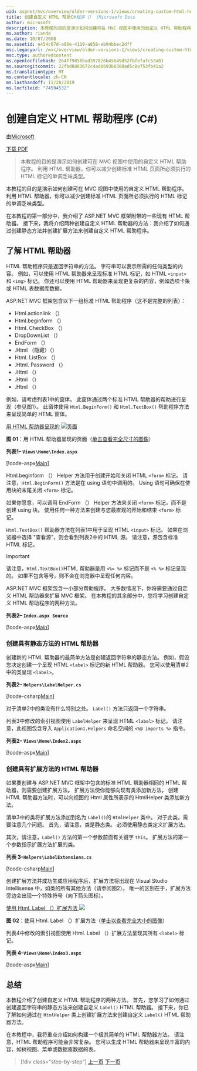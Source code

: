 ```yaml
---
uid: aspnet/mvc/overview/older-versions-1/views/creating-custom-html-helpers-cs
title: 创建自定义 HTML 帮助C#程序（） |Microsoft Docs
author: microsoft
description: 本教程的目的是演示如何创建可在 MVC 视图中使用的自定义 HTML 帮助程序。 利用 HTML 帮助器 。
ms.author: riande
ms.date: 10/07/2008
ms.assetid: e454c67d-a86e-4119-a858-eb04bbec2dff
msc.legacyurl: /mvc/overview/older-versions-1/views/creating-custom-html-helpers-cs
msc.type: authoredcontent
ms.openlocfilehash: 264ff9850bad397826b45649d52fbfefafc53a01
ms.sourcegitcommit: 22fbd8863672c4ad6693b8388ad5c8e753fb41a2
ms.translationtype: MT
ms.contentlocale: zh-CN
ms.lasthandoff: 11/28/2019
ms.locfileid: "74594532"
---
```

# <a name="creating-custom-html-helpers-c"></a>创建自定义 HTML 帮助程序 (C#)

由[Microsoft](https://github.com/microsoft)

[下载 PDF](https://download.microsoft.com/download/1/1/f/11f721aa-d749-4ed7-bb89-a681b68894e6/ASPNET_MVC_Tutorial_9_CS.pdf)

> 本教程的目的是演示如何创建可在 MVC 视图中使用的自定义 HTML 帮助程序。 利用 HTML 帮助器，你可以减少创建标准 HTML 页面所必须执行的 HTML 标记的单调乏味类型。

本教程的目的是演示如何创建可在 MVC 视图中使用的自定义 HTML 帮助程序。 利用 HTML 帮助器，你可以减少创建标准 HTML 页面所必须执行的 HTML 标记的单调乏味类型。

在本教程的第一部分中，我介绍了 ASP.NET MVC 框架附带的一些现有 HTML 帮助器。 接下来，我将介绍两种创建自定义 HTML 帮助器的方法：我介绍了如何通过创建静态方法并创建扩展方法来创建自定义 HTML 帮助程序。

## <a name="understanding-html-helpers"></a>了解 HTML 帮助器

HTML 帮助程序只是返回字符串的方法。 字符串可以表示所需的任何类型的内容。 例如，可以使用 HTML 帮助器来呈现标准 HTML 标记，如 HTML `<input>` 和 `<img>` 标记。 你还可以使用 HTML 帮助器来呈现更复杂的内容，例如选项卡条或 HTML 表数据库数据。

ASP.NET MVC 框架包含以下一组标准 HTML 帮助程序（这不是完整的列表）：

- Html.actionlink （）
- Html.beginform （）
- Html. CheckBox （）
- DropDownList （）
- EndForm （）
- .Html （隐藏）（）
- Html. ListBox （）
- .Html. Password （）
- .Html （）
- .Html （）
- .Html （）

例如，请考虑列表1中的窗体。 此窗体通过两个标准 HTML 帮助器的帮助进行呈现（参见图1）。 此窗体使用 `Html.BeginForm()` 和 `Html.TextBox()` 帮助程序方法来呈现简单的 HTML 窗体。

[用 HTML 帮助器呈现的 ![页面](creating-custom-html-helpers-cs/_static/image2.png)](creating-custom-html-helpers-cs/_static/image1.png)

**图 01**：用 HTML 帮助器呈现的页面（[单击查看完全尺寸的图像](creating-custom-html-helpers-cs/_static/image3.png)）

**列表1– `Views\Home\Index.aspx`**

[!code-aspx[Main](creating-custom-html-helpers-cs/samples/sample1.aspx)]

Html.beginform （） Helper 方法用于创建开始和关闭 HTML `<form>` 标记。 请注意，`Html.BeginForm()` 方法是在 using 语句中调用的。 Using 语句可确保在使用块的末尾关闭 `<form>` 标记。

如果你愿意，可以调用 EndForm （） Helper 方法来关闭 `<form>` 标记，而不是创建 using 块。 使用任何一种方法来创建与您最直观的开始和结束 `<form>` 标记。

`Html.TextBox()` 帮助器方法在列表1中用于呈现 HTML `<input>` 标记。 如果在浏览器中选择 "查看源"，则会看到列表2中的 HTML 源。 请注意，源包含标准 HTML 标记。

> [!IMPORTANT]
> 请注意，`Html.TextBox()`HTML 帮助器是用 `<%= %>` 标记而不是 `<% %>` 标记呈现的。 如果不包含等号，则不会在浏览器中呈现任何内容。

ASP.NET MVC 框架包含一小部分帮助程序。 大多数情况下，你将需要通过自定义 HTML 帮助器来扩展 MVC 框架。 在本教程的其余部分中，您将学习创建自定义 HTML 帮助程序的两种方法。

**列表2– `Index.aspx Source`**

[!code-aspx[Main](creating-custom-html-helpers-cs/samples/sample2.aspx)]

### <a name="creating-html-helpers-with-static-methods"></a>创建具有静态方法的 HTML 帮助器

创建新的 HTML 帮助器的最简单方法是创建返回字符串的静态方法。 例如，假设您决定创建一个呈现 HTML `<label>` 标记的新 HTML 帮助器。 您可以使用清单2中的类呈现 `<label>`。

**列表2– `Helpers\LabelHelper.cs`**

[!code-csharp[Main](creating-custom-html-helpers-cs/samples/sample3.cs)]

对于清单2中的类没有什么特别之处。 `Label()` 方法只返回一个字符串。

列表3中修改的索引视图使用 `LabelHelper` 来呈现 HTML `<label>` 标记。 请注意，此视图包含导入 `Application1.Helpers` 命名空间的 `<%@ imports %>` 指令。

**列表2– `Views\Home\Index2.aspx`**

[!code-aspx[Main](creating-custom-html-helpers-cs/samples/sample4.aspx)]

### <a name="creating-html-helpers-with-extension-methods"></a>创建具有扩展方法的 HTML 帮助器

如果要创建与 ASP.NET MVC 框架中包含的标准 HTML 帮助器相同的 HTML 帮助器，则需要创建扩展方法。 扩展方法使你能够向现有类添加新方法。 创建 HTML 帮助器方法时，可以向视图的 Html 属性所表示的 HtmlHelper 类添加新方法。

清单3中的类将扩展方法添加到名为 `Label()`的 `HtmlHelper` 类中。 对于此类，需要注意几个问题。 首先，请注意，类是静态类。 必须使用静态类定义扩展方法。

其次，请注意，`Label()` 方法的第一个参数前面有关键字 `this`。 扩展方法的第一个参数指示扩展方法扩展的类。

**列表 3-`Helpers\LabelExtensions.cs`**

[!code-csharp[Main](creating-custom-html-helpers-cs/samples/sample5.cs)]

创建扩展方法并成功生成应用程序后，扩展方法将出现在 Visual Studio Intellisense 中，如类的所有其他方法（请参阅图2）。 唯一的区别在于，扩展方法旁边会出现一个特殊符号（向下箭头图标）。

[使用 Html. Label （）扩展方法 ![](creating-custom-html-helpers-cs/_static/image5.png)](creating-custom-html-helpers-cs/_static/image4.png)

**图 02**：使用 Html. Label （）扩展方法（[单击以查看完全大小的图像](creating-custom-html-helpers-cs/_static/image6.png)）

列表4中修改的索引视图使用 Html. Label （）扩展方法呈现其所有 `<label>` 标记。

**列表 4-`Views\Home\Index3.aspx`**

[!code-aspx[Main](creating-custom-html-helpers-cs/samples/sample6.aspx)]

## <a name="summary"></a>总结

本教程介绍了创建自定义 HTML 帮助程序的两种方法。 首先，您学习了如何通过创建返回字符串的静态方法来创建自定义 `Label()` HTML 帮助器。 接下来，你已了解如何通过在 `HtmlHelper` 类上创建扩展方法来创建自定义 `Label()` HTML 帮助器方法。

在本教程中，我将重点介绍如何构建一个极其简单的 HTML 帮助器方法。 请注意，HTML 帮助程序可能会非常复杂。 您可以生成 HTML 帮助器来呈现丰富的内容，如树视图、菜单或数据库数据的表。

> [!div class="step-by-step"]
> [上一页](asp-net-mvc-views-overview-cs.md)
> [下一页](using-the-tagbuilder-class-to-build-html-helpers-cs.md)
